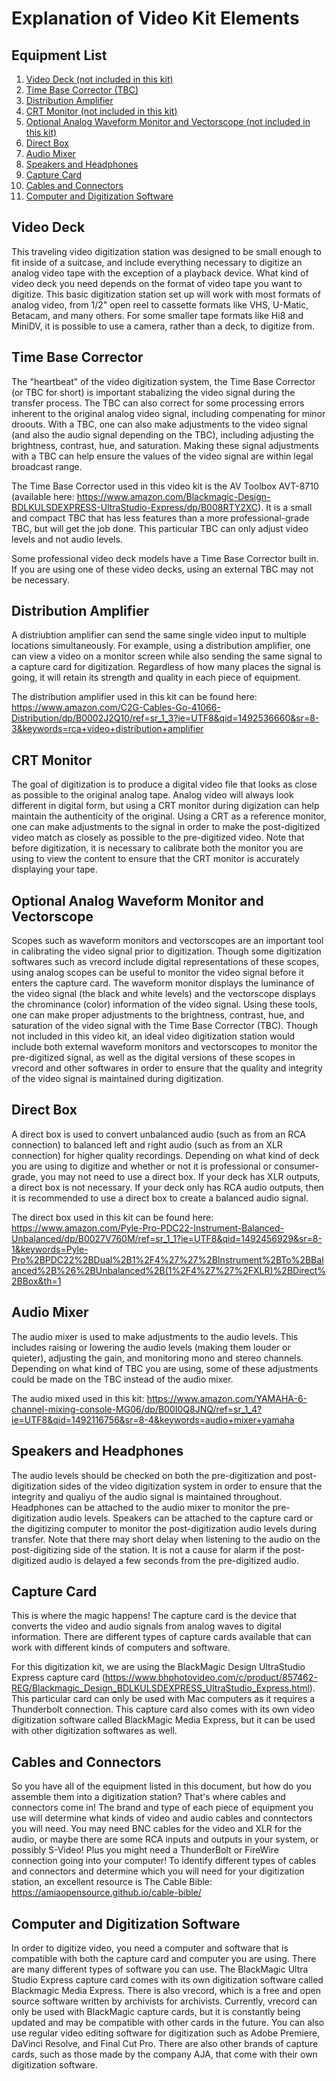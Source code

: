 # Explanation of Video Kit Elements

## Equipment List

1. [Video Deck (not included in this kit)](#video-deck)
2. [Time Base Corrector (TBC)](#time-base-corrector)
3. [Distribution Amplifier](#distribution-amplifier)
4. [CRT Monitor (not included in this kit)](#crt-monitor)
5. [Optional Analog Waveform Monitor and Vectorscope (not included in this kit)](#optional-analog-waveform-monitor-and-vectorscope)
6. [Direct Box](#direct-box)
7. [Audio Mixer](#audio-mixer)
8. [Speakers and Headphones](#speakers-and-headphones)
9. [Capture Card](#capture-card)
10. [Cables and Connectors](#cables-and-connectors)
11. [Computer and Digitization Software](#computer-and-digitization-software)



## Video Deck 
This traveling video digitization station was designed to be small enough to fit inside of a suitcase, and include everything necessary to digitize an analog video tape with the exception of a playback device. What kind of video deck you need depends on the format of video tape you want to digitize. This basic digitization station set up will work with most formats of analog video, from 1/2" open reel to cassette formats like VHS, U-Matic, Betacam, and many others. For some smaller tape formats like Hi8 and MiniDV, it is possible to use a camera, rather than a deck, to digitize from. 

## Time Base Corrector
The "heartbeat" of the video digitization system, the Time Base Corrector (or TBC for short) is important stabalizing the video signal during the transfer process. The TBC can also correct for some processing errors inherent to the original analog video signal, including compenating for minor droouts. With a TBC, one can also make adjustments to the video signal (and also the audio signal depending on the TBC), including adjusting the brightness, contrast, hue, and saturation. Making these signal adjustments with a TBC can help ensure the values of the video signal are within legal broadcast range. 

The Time Base Corrector used in this video kit is the AV Toolbox AVT-8710 (available here: https://www.amazon.com/Blackmagic-Design-BDLKULSDEXPRESS-UltraStudio-Express/dp/B008RTY2XC). It is a small and compact TBC that has less features than a more professional-grade TBC, but will get the job done. This particular TBC can only adjust video levels and not audio levels. 

Some professional video deck models have a Time Base Corrector built in. If you are using one of these video decks, using an external TBC may not be necessary. 

## Distribution Amplifier
A distriubtion amplifier can send the same single video input to multiple locations simultaneously. For example, using a distribution amplifier, one can view a video on a monitor screen while also sending the same signal to a capture card for digitization. Regardless of how many places the signal is going, it will retain its strength and quality in each piece of equipment. 

The distribution amplifier used in this kit can be found here: https://www.amazon.com/C2G-Cables-Go-41066-Distribution/dp/B0002J2Q10/ref=sr_1_3?ie=UTF8&qid=1492536660&sr=8-3&keywords=rca+video+distribution+amplifier

## CRT Monitor
The goal of digitization is to produce a digital video file that looks as close as possible to the original analog tape. Analog video will always look different in digital form, but using a CRT monitor during digization can help maintain the authenticity of the original. Using a CRT as a reference monitor, one can make adjustments to the signal in order to make the post-digitized video match as closely as possible to the pre-digitized video. Note that before digitization, it is necessary to calibrate both the monitor you are using to view the content to ensure that the CRT monitor is accurately displaying your tape.

## Optional Analog Waveform Monitor and Vectorscope
Scopes such as waveform monitors and vectorscopes are an important tool in calibrating the video signal prior to digitization. Though some digitization softwares such as vrecord include digital representations of these scopes, using analog scopes can be useful to monitor the video signal before it enters the capture card. The waveform monitor displays the luminance of the video signal (the black and white levels) and the vectorscope displays the chrominance (color) information of the video signal. Using these tools, one can make proper adjustments to the brightness, contrast, hue, and saturation of the video signal with the Time Base Corrector (TBC). Though not included in this video kit, an ideal video digitization station would include both external waveform monitors and vectorscopes to monitor the pre-digitized signal, as well as the digital versions of these scopes in vrecord and other softwares in order to ensure that the quality and integrity of the video signal is maintained during digitization. 

## Direct Box
A direct box is used to convert unbalanced audio (such as from an RCA connection) to balanced left and right audio (such as from an XLR connection) for higher quality recordings. Depending on what kind of deck you are using to digitize and whether or not it is professional or consumer-grade, you may not need to use a direct box. If your deck has XLR outputs, a direct box is not necessary. If your deck only has RCA audio outputs, then it is recommended to use a direct box to create a balanced audio signal. 

The direct box used in this kit can be found here: https://www.amazon.com/Pyle-Pro-PDC22-Instrument-Balanced-Unbalanced/dp/B0027V760M/ref=sr_1_1?ie=UTF8&qid=1492456929&sr=8-1&keywords=Pyle-Pro%2BPDC22%2BDual%2B1%2F4%27%27%2BInstrument%2BTo%2BBalanced%2B%26%2BUnbalanced%2B(1%2F4%27%27%2FXLR)%2BDirect%2BBox&th=1

## Audio Mixer
The audio mixer is used to make adjustments to the audio levels. This includes raising or lowering the audio levels (making them louder or quieter), adjusting the gain, and monitoring mono and stereo channels. Depending on what kind of TBC you are using, some of these adjustments could be made on the TBC instead of the audio mixer.

The audio mixed used in this kit: https://www.amazon.com/YAMAHA-6-channel-mixing-console-MG06/dp/B00I0Q8JNQ/ref=sr_1_4?ie=UTF8&qid=1492116756&sr=8-4&keywords=audio+mixer+yamaha

## Speakers and Headphones
The audio levels should be checked on both the pre-digitization and post-digitization sides of the video digitization system in order to ensure that the integrity and qualiyu of the audio signal is maintained throughout. Headphones can be attached to the audio mixer to monitor the pre-digitization audio levels. Speakers can be attached to the capture card or the digitizing computer to monitor the post-digitization audio levels during transfer. Note that there may short delay when listening to the audio on the post-digitizing side of the station. It is not a cause for alarm if the post-digitized audio is delayed a few seconds from the pre-digitized audio. 

## Capture Card
This is where the magic happens! The capture card is the device that converts the video and audio signals from analog waves to digital information. There are different types of capture cards available that can work with different kinds of computers and software.

For this digitization kit, we are using the BlackMagic Design UltraStudio Express capture card (https://www.bhphotovideo.com/c/product/857462-REG/Blackmagic_Design_BDLKULSDEXPRESS_UltraStudio_Express.html). This particular card can only be used with Mac computers as it requires a Thunderbolt connection. This capture card also comes with its own video digitization software called BlackMagic Media Express, but it can be used with other digitization softwares as well. 


## Cables and Connectors
So you have all of the equipment listed in this document, but how do you assemble them into a digitization station? That's where cables and connectors come in! The brand and type of each piece of equipment you use will determine what kinds of video and audio cables and conntectors you will need. You may need BNC cables for the video and XLR for the audio, or maybe there are some RCA inputs and outputs in your system, or possibly S-Video! Plus you might need a ThunderBolt or FireWire connection going into your computer! To identify different types of cables and connectors and determine which you will need for your digitization station, an excellent resource is The Cable Bible: https://amiaopensource.github.io/cable-bible/

## Computer and Digitization Software
In order to digitize video, you need a computer and software that is compatible with both the capture card  and computer you are using. There are many different types of software you can use. The BlackMagic Ultra Studio Express capture card comes with its own digitization software called Blackmagic Media Express. There is also vrecord, which is a free and open source software written by archivists for archivists. Currently, vrecord can only be used with BlackMagic capture cards, but it is constantly being updated and may be compatible with other cards in the future. You can also use regular video editing software for digitization such as Adobe Premiere, DaVinci Resolve, and Final Cut Pro. There are also other brands of capture cards, such as those made by the company AJA, that come with their own digitization software. 

